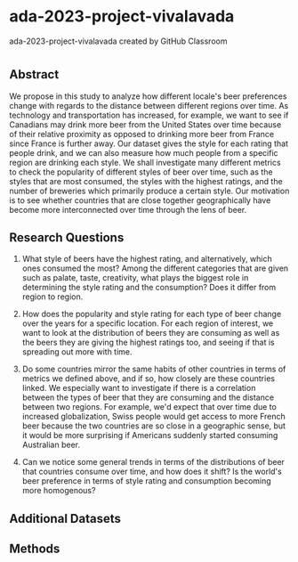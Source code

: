 # ada-2023-project-vivalavada
ada-2023-project-vivalavada created by GitHub Classroom

# 

## Abstract 

We propose in this study to analyze how different locale's beer preferences change with regards to the distance between different regions over time. As technology and transportation has increased, for example, we want to see if Canadians may drink more beer from the United States over time because of their relative proximity as opposed to drinking more beer from France since France is further away. Our dataset gives the style for each rating that people drink, and we can also measure how much people from a specific region are drinking each style. We shall investigate many different metrics to check the popularity of different styles of beer over time, such as the styles that are most consumed, the styles with the highest ratings, and the number of breweries which primarily produce a certain style. Our motivation is to see whether countries that are close together geographically have become more interconnected over time through the lens of beer. 

## Research Questions

1. What style of beers have the highest rating, and alternatively, which ones consumed the most? Among the different categories that are given such as palate, taste, creativity, what plays the biggest role in determining the style rating and the consumption? Does it differ from region to region. 

2. How does the popularity and style rating for each type of beer change over the years for a specific location. For each region of interest, we want to look at the distribution of beers they are consuming as well as the beers they are giving the highest ratings too, and seeing if that is spreading out more with time. 

3. Do some countries mirror the same habits of other countries in terms of metrics we defined above, and if so, how closely are these countries linked. We especially want to investigate if there is a correlation between the types of beer that they are consuming and the distance between two regions. For example, we'd expect that over time due to increased globalization, Swiss people would get access to more French beer because the two countries are so close in a geographic sense, but it would be more surprising if Americans suddenly started consuming Australian beer. 

4. Can we notice some general trends in terms of the distributions of beer that countries consume over time, and how does it shift? Is the world's beer preference in terms of style rating and consumption becoming more homogenous? 

## Additional Datasets 

## Methods 
